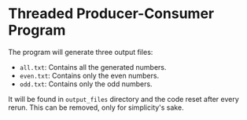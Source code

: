 # Threaded Producer-Consumer Program

The program will generate three output files:
- `all.txt`: Contains all the generated numbers.
- `even.txt`: Contains only the even numbers.
- `odd.txt`: Contains only the odd numbers.

It will be found in `output_files` directory and the code reset after every rerun. This can be removed, only for simplicity's sake.
